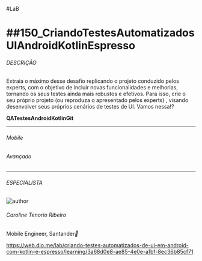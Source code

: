 #LaB

# ##150_CriandoTestesAutomatizadosUIAndroidKotlinEspresso

###### DESCRIÇÃO

Extraia o máximo desse desafio replicando o projeto conduzido pelos experts, com o objetivo de incluir novas funcionalidades e melhorias, tornando os seus testes ainda mais robustos e efetivos. Para isso, crie o seu próprio projeto (ou reproduza o apresentado pelos experts) , visando desenvolver seus próprios cenários de testes de UI. Vamos nessa!?

**QA****Testes****Android****Kotlin****Git**

------

###### Mobile

###### Avançado

------

###### ESPECIALISTA

![author](https://hermes.digitalinnovation.one/users/author/photos/1de8f3d1-1cf9-4016-b79a-57206b89a15d.jfif)

###### Caroline Tenorio Ribeiro

Mobile Engineer, Santander[**](https://www.linkedin.com/in/carolinetenorio/)





https://web.dio.me/lab/criando-testes-automatizados-de-ui-em-android-com-kotlin-e-espresso/learning/3a68d0e8-ae85-4e0e-a1bf-8ec36b85cf71
